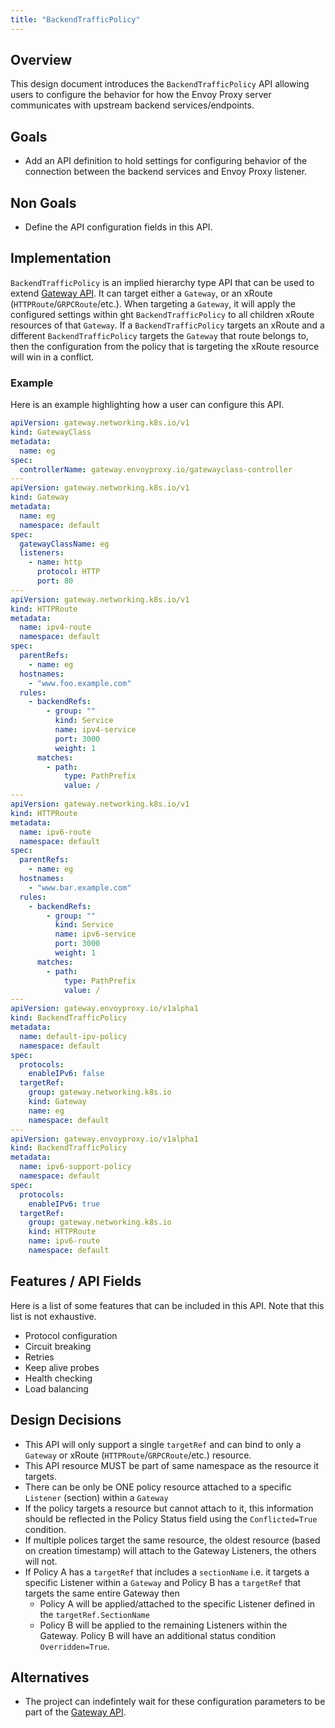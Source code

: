 ```yaml
---
title: "BackendTrafficPolicy"
---
```


## Overview

This design document introduces the `BackendTrafficPolicy` API allowing users to configure
the behavior for how the Envoy Proxy server communicates with upstream backend services/endpoints.

## Goals

- Add an API definition to hold settings for configuring behavior of the connection between the backend services
and Envoy Proxy listener.

## Non Goals

- Define the API configuration fields in this API.

## Implementation

`BackendTrafficPolicy` is an implied hierarchy type API that can be used to extend [Gateway API][].
It can target either a `Gateway`, or an xRoute (`HTTPRoute`/`GRPCRoute`/etc.). When targeting a `Gateway`,
it will apply the configured settings within ght `BackendTrafficPolicy` to all children xRoute resources of that `Gateway`.
If a `BackendTrafficPolicy` targets an xRoute and a different `BackendTrafficPolicy` targets the `Gateway` that route belongs to,
then the configuration from the policy that is targeting the xRoute resource will win in a conflict.

### Example

Here is an example highlighting how a user can configure this API.

```yaml
apiVersion: gateway.networking.k8s.io/v1
kind: GatewayClass
metadata:
  name: eg
spec:
  controllerName: gateway.envoyproxy.io/gatewayclass-controller
---
apiVersion: gateway.networking.k8s.io/v1
kind: Gateway
metadata:
  name: eg
  namespace: default
spec:
  gatewayClassName: eg
  listeners:
    - name: http
      protocol: HTTP
      port: 80
---
apiVersion: gateway.networking.k8s.io/v1
kind: HTTPRoute
metadata:
  name: ipv4-route
  namespace: default
spec:
  parentRefs:
    - name: eg
  hostnames:
    - "www.foo.example.com"
  rules:
    - backendRefs:
        - group: ""
          kind: Service
          name: ipv4-service
          port: 3000
          weight: 1
      matches:
        - path:
            type: PathPrefix
            value: /
---
apiVersion: gateway.networking.k8s.io/v1
kind: HTTPRoute
metadata:
  name: ipv6-route
  namespace: default
spec:
  parentRefs:
    - name: eg
  hostnames:
    - "www.bar.example.com"
  rules:
    - backendRefs:
        - group: ""
          kind: Service
          name: ipv6-service
          port: 3000
          weight: 1
      matches:
        - path:
            type: PathPrefix
            value: /
---
apiVersion: gateway.envoyproxy.io/v1alpha1
kind: BackendTrafficPolicy
metadata:
  name: default-ipv-policy
  namespace: default
spec:
  protocols:
    enableIPv6: false
  targetRef:
    group: gateway.networking.k8s.io
    kind: Gateway
    name: eg
    namespace: default
---
apiVersion: gateway.envoyproxy.io/v1alpha1
kind: BackendTrafficPolicy
metadata:
  name: ipv6-support-policy
  namespace: default
spec:
  protocols:
    enableIPv6: true
  targetRef:
    group: gateway.networking.k8s.io
    kind: HTTPRoute
    name: ipv6-route
    namespace: default
```

## Features / API Fields

Here is a list of some features that can be included in this API. Note that this list is not exhaustive.

- Protocol configuration
- Circuit breaking
- Retries
- Keep alive probes
- Health checking
- Load balancing

## Design Decisions

- This API will only support a single `targetRef` and can bind to only a `Gateway` or xRoute (`HTTPRoute`/`GRPCRoute`/etc.) resource.
- This API resource MUST be part of same namespace as the resource it targets.
- There can be only be ONE policy resource attached to a specific `Listener` (section)  within a `Gateway`
- If the policy targets a resource but cannot attach to it, this information should be reflected
in the Policy Status field using the `Conflicted=True` condition.
- If multiple polices target the same resource, the oldest resource (based on creation timestamp) will
attach to the Gateway Listeners, the others will not.
- If Policy A has a `targetRef` that includes a `sectionName` i.e.
it targets a specific Listener within a `Gateway` and Policy B has a `targetRef` that targets the same
entire Gateway then
  - Policy A will be applied/attached to the specific Listener defined in the `targetRef.SectionName`
  - Policy B will be applied to the remaining Listeners within the Gateway. Policy B will have an additional
  status condition `Overridden=True`.

## Alternatives

- The project can indefintely wait for these configuration parameters to be part of the [Gateway API][].

[Gateway API]: https://gateway-api.sigs.k8s.io/
